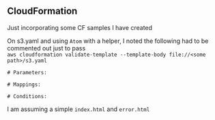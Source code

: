 ## CloudFormation
Just incorporating some CF samples I have created

On s3.yaml and using `Atom` with a helper, I noted the following had to be commented out just to pass  
`aws cloudformation validate-template --template-body file://<some path>/s3.yaml`

```
# Parameters:

# Mappings:

# Conditions:
```

I am assuming a simple `index.html` and `error.html`
